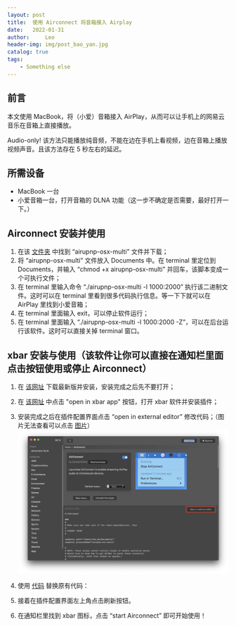 ```yaml
---
layout: post
title:  使用 Airconnect 将音箱接入 Airplay
date:   2022-01-31
author:     Leo
header-img: img/post_bao_yan.jpg
catalog: true
tags:
    - Something else
---
```


## 前言

 本文使用 MacBook，将（小爱）音箱接入 AirPlay，从而可以让手机上的网易云音乐在音箱上直接播放。

 Audio-only! 该方法只能播放纯音频，不能在边在手机上看视频，边在音箱上播放视频声音。且该方法存在 5 秒左右的延迟。

## 所需设备

* MacBook 一台
* 小爱音箱一台，打开音箱的 DLNA 功能（这一步不确定是否需要，最好打开一下。）

## Airconnect 安装并使用

1. 在该 [文件夹](https://github.com/philippe44/AirConnect/tree/master/bin) 中找到 “airupnp-osx-multi” 文件并下载；
2. 将 “airupnp-osx-multi” 文件放入 Documents 中。在 terminal 里定位到 Documents，并输入 “chmod +x airupnp-osx-multi” 并回车，该脚本变成一个可执行文件；
3. 在 terminal 里输入命令 “./airupnp-osx-multi -l 1000:2000” 执行该二进制文件。这时可以在 terminal 里看到很多代码执行信息。等一下下就可以在 AirPlay 里找到小爱音箱；
4. 在 terminal 里面输入 exit，可以停止软件运行；
5. 在 terminal 里面输入 “./airupnp-osx-multi -l 1000:2000 -Z”，可以在后台运行该软件。这时可以直接关掉 terminal 窗口。

## xbar 安装与使用（该软件让你可以直接在通知栏里面点击按钮使用或停止 Airconnect）

1. 在 [该网址](https://github.com/matryer/xbar/releases) 下载最新版并安装，安装完成之后先不要打开；
2. 在 [该网址](https://xbarapp.com/docs/plugins/Music/airconnect.1d.sh.html) 中点击 "open in xbar app" 按钮，打开 xbar 软件并安装插件；
3. 安装完成之后在插件配置界面点击 “open in external editor” 修改代码；（图片无法查看可以点击 [图片](https://github.com/derek1998/derek1998.github.io/blob/main/figures/plugin.png)）
![img](https://github.com/derek1998/derek1998.github.io/blob/main/figures/plugin.png?raw=true)

4. 使用 [代码](https://github.com/derek1998/derek1998.github.io/blob/main/src/xbar_plugin.txt) 替换原有代码：
5. 接着在插件配置界面左上角点击刷新按钮。
6. 在通知栏里找到 xbar 图标，点击 “start Airconnect” 即可开始使用！



